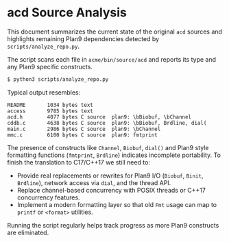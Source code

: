 # acd Source Analysis

This document summarizes the current state of the original `acd` sources and
highlights remaining Plan9 dependencies detected by `scripts/analyze_repo.py`.

The script scans each file in `acme/bin/source/acd` and reports its type and
any Plan9 specific constructs.

```bash
$ python3 scripts/analyze_repo.py
```

Typical output resembles:

```
README       1034 bytes text
access       9785 bytes text
acd.h        4077 bytes C source  plan9: \bBiobuf, \bChannel
cddb.c       4638 bytes C source  plan9: \bBiobuf, Brdline, dial(
main.c       2986 bytes C source  plan9: \bChannel
mmc.c        6100 bytes C source  plan9: fmtprint
```

The presence of constructs like `Channel`, `Biobuf`, `dial()` and Plan9 style
formatting functions (`fmtprint`, `Brdline`) indicates incomplete portability.
To finish the translation to C17/C++17 we still need to:

- Provide real replacements or rewrites for Plan9 I/O (`Biobuf`, `Binit`,
  `Brdline`), network access via `dial`, and the thread API.
- Replace channel-based concurrency with POSIX threads or C++17 concurrency
  features.
- Implement a modern formatting layer so that old `Fmt` usage can map to
  `printf` or `<format>` utilities.

Running the script regularly helps track progress as more Plan9 constructs are
eliminated.
